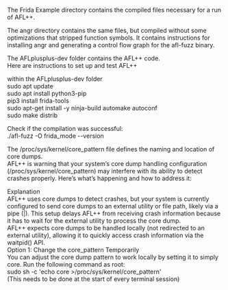 The Frida Example directory contains the compiled files necessary for a run of AFL++. <br>

The angr directory contains the same files, but compiled without some optimizations that stripped function symbols. It contains instructions for installing angr and generating a control flow graph for the afl-fuzz binary.

The AFLplusplus-dev folder contains the AFL++ code. \
Here are instructions to set up and test AFL++

within the AFLplusplus-dev folder\
sudo apt update\
sudo apt install python3-pip\
pip3 install frida-tools\
sudo apt-get install -y ninja-build automake autoconf\
sudo make distrib

Check if the compilation was successful:\
./afl-fuzz -O frida_mode --version

The /proc/sys/kernel/core_pattern file defines the naming and location of core dumps.\
AFL++ is warning that your system’s core dump handling configuration (/proc/sys/kernel/core_pattern) may interfere with its ability to detect crashes properly. Here’s what’s happening and how to address it:

Explanation\
AFL++ uses core dumps to detect crashes, but your system is currently configured to send core dumps to an external utility or file path, likely via a pipe (|). This setup delays AFL++ from receiving crash information because it has to wait for the external utility to process the core dump.\
AFL++ expects core dumps to be handled locally (not redirected to an external utility), allowing it to quickly access crash information via the waitpid() API.\
Option 1: Change the core_pattern Temporarily\
You can adjust the core dump pattern to work locally by setting it to simply core. Run the following command as root:\
sudo sh -c 'echo core >/proc/sys/kernel/core_pattern'\
(This needs to be done at the start of every terminal session)

